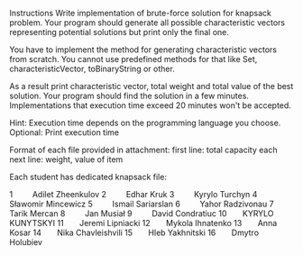 Instructions
Write implementation of brute-force solution for knapsack problem. Your program should generate all
possible characteristic vectors representing potential solutions but print only the final one.

You have to implement the method for generating characteristic vectors from scratch. You cannot use predefined methods for that like Set,
characteristicVector, toBinaryString or other.

As a result print characteristic vector, total weight and total value of the best solution.
Your program should find the solution in a few minutes. Implementations that execution time exceed 20 minutes won't be accepted.

Hint: Execution time depends on the programming language you choose.
Optional: Print execution time

Format of each file provided in attachment:
first line: total capacity
each next line: weight, value of item



Each student has dedicated knapsack file:


1     Adilet Zheenkulov
2     Edhar Kruk
3     Kyrylo Turchyn
4     Sławomir Mincewicz
5     Ismail Sariarslan
6     Yahor Radzivonau
7     Tarik Mercan
8     Jan Musiał
9     David Condratiuc
10    KYRYLO KUNYTSKYI
11    Jeremi Lipniacki
12    Mykola Ihnatenko
13    Anna Kosar
14    Nika Chavleishvili
15    Hleb Yakhnitski
16    Dmytro Holubiev